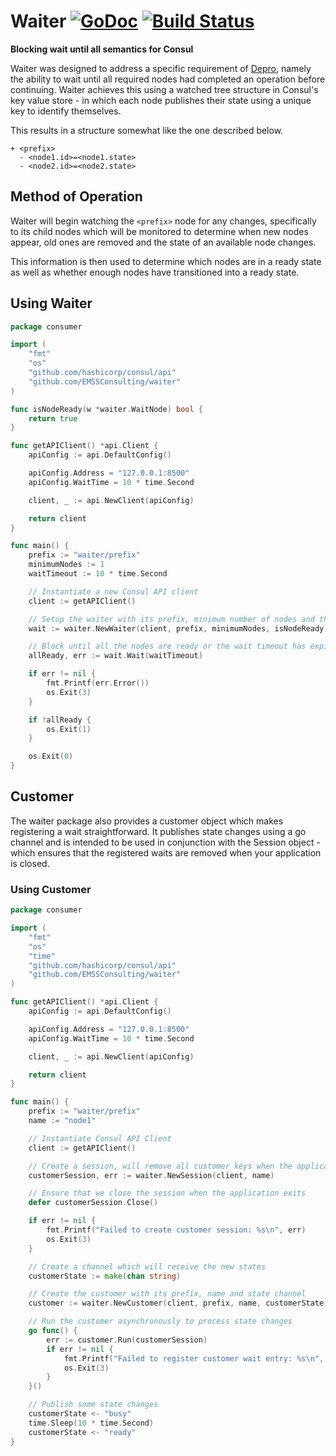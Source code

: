 # Waiter [![GoDoc](https://godoc.org/github.com/EMSSConsulting/Waiter?status.png)](https://godoc.org/github.com/EMSSConsulting/Waiter) [![Build Status](https://travis-ci.org/EMSSConsulting/Waiter.svg)](https://travis-ci.org/EMSSConsulting/Waiter)
**Blocking wait until all semantics for Consul**

Waiter was designed to address a specific requirement of
[Depro](https://github.com/EMSSConsulting/Depro), namely the ability to wait until
all required nodes had completed an operation before continuing. Waiter achieves
this using a watched tree structure in Consul's key value store - in which each
node publishes their state using a unique key to identify themselves.

This results in a structure somewhat like the one described below.

```
+ <prefix>
  - <node1.id>=<node1.state>
  - <node2.id>=<node2.state>
```

## Method of Operation
Waiter will begin watching the `<prefix>` node for any changes, specifically to
its child nodes which will be monitored to determine when new nodes appear, old
ones are removed and the state of an available node changes.

This information is then used to determine which nodes are in a ready state as
well as whether enough nodes have transitioned into a ready state.

## Using Waiter
```go
package consumer

import (
    "fmt"
    "os"
    "github.com/hashicorp/consul/api"
    "github.com/EMSSConsulting/waiter"
)

func isNodeReady(w *waiter.WaitNode) bool {
    return true
}

func getAPIClient() *api.Client {
    apiConfig := api.DefaultConfig()

	apiConfig.Address = "127.0.0.1:8500"
	apiConfig.WaitTime = 10 * time.Second

	client, _ := api.NewClient(apiConfig)

    return client
}

func main() {
    prefix := "waiter/prefix"
    minimumNodes := 1
    waitTimeout := 10 * time.Second

    // Instantiate a new Consul API client
    client := getAPIClient()

    // Setup the waiter with its prefix, minimum number of nodes and the node ready function
    wait := waiter.NewWaiter(client, prefix, minimumNodes, isNodeReady)

    // Block until all the nodes are ready or the wait timeout has expired
    allReady, err := wait.Wait(waitTimeout)

    if err != nil {
        fmt.Printf(err.Error())
        os.Exit(3)
    }

    if !allReady {
        os.Exit(1)
    }

    os.Exit(0)
}
```

## Customer
The waiter package also provides a customer object which makes registering a wait
straightforward. It publishes state changes using a go channel and is intended to
be used in conjunction with the Session object - which ensures that the registered
waits are removed when your application is closed.

### Using Customer
```go
package consumer

import (
    "fmt"
    "os"
    "time"
    "github.com/hashicorp/consul/api"
    "github.com/EMSSConsulting/waiter"
)

func getAPIClient() *api.Client {
    apiConfig := api.DefaultConfig()

	apiConfig.Address = "127.0.0.1:8500"
	apiConfig.WaitTime = 10 * time.Second

	client, _ := api.NewClient(apiConfig)

    return client
}

func main() {
    prefix := "waiter/prefix"
    name := "node1"

    // Instantiate Consul API Client
    client := getAPIClient()

    // Create a session, will remove all customer keys when the application closes
    customerSession, err := waiter.NewSession(client, name)

    // Ensure that we close the session when the application exits
    defer customerSession.Close()

    if err != nil {
        fmt.Printf("Failed to create customer session: %s\n", err)
        os.Exit(3)
    }

    // Create a channel which will receive the new states
    customerState := make(chan string)

    // Create the customer with its prefix, name and state channel
    customer := waiter.NewCustomer(client, prefix, name, customerState)

    // Run the customer asynchronously to process state changes
    go func() {
        err := customer.Run(customerSession)
        if err != nil {
            fmt.Printf("Failed to register customer wait entry: %s\n", err)
            os.Exit(3)
        }
    }()

    // Publish some state changes
    customerState <- "busy"
    time.Sleep(10 * time.Second)
    customerState <- "ready"
}
```
